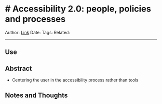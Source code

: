 # # Accessibility 2.0: people, policies and processes
Author:
[Link](https://dl.acm.org/doi/10.1145/1243441.1243471)
Date:
Tags:
Related:

---

## Use

## Abstract
- Centering the user in the accessibility process rather than tools


## Notes and Thoughts